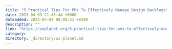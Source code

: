 ```yaml
---
title: "5 Practical Tips For PMs To Effectively Manage Design Backlogs"
date: 2023-04-03 21:45:44 +0000
dateadded: 2023-04-04 00:00:41 +0100
description: ""
link: "https://uxplanet.org/5-practical-tips-for-pms-to-effectively-manage-design-backlogs-b51e7aea8418?source=rss----819cc2aaeee0---4"
category:
directory: _directory/ux-planet.md
---
```

